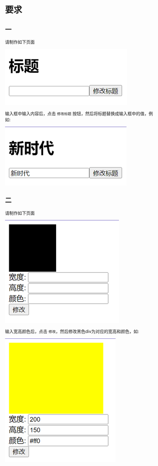 # 要求

## 一

请制作如下页面

![](md-img/2023-02-17-13-39-46.png)

输入框中输入内容后，点击 `修改标题` 按钮，然后将标题替换成输入框中的值，例如:

![](md-img/2023-02-17-13-47-05.png)

## 二

请制作如下页面

![](md-img/2023-02-17-13-45-29.png)

输入宽高颜色后，点击 `修改`，然后修改黑色div为对应的宽高和颜色，如:

![](md-img/2023-02-17-13-46-24.png)